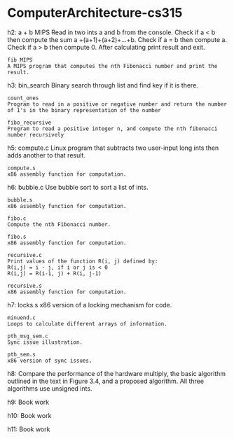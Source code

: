 # ComputerArchitecture-cs315

h2: a + b MIPS
    Read in two ints a and b from the console.
    Check if a < b then compute the sum a +(a+1)+(a+2)+...+b.
    Check if a = b then compute a.
    Check if a > b then compute 0.
    After calculating print result and exit.
    
    fib MIPS
    A MIPS program that computes the nth Fibonacci number and print the result.

h3: bin_search
    Binary search through list and find key if it is there.
    
    count_ones
    Program to read in a positive or negative number and return the number of 1's in the binary representation of the number
    
    fibo_recursive
    Program to read a positive integer n, and compute the nth fibonacci number recursively

h5: compute.c
    Linux program that subtracts two user-input long ints then adds another to that result.  

    compute.s
    x86 assembly function for computation.

h6: bubble.c
    Use bubble sort to sort a list of ints.

    bubble.s
    x86 assembly function for computation.
    
    fibo.c
    Compute the nth Fibonacci number.
    
    fibo.s
    x86 assembly function for computation.
    
    recursive.c
    Print values of the function R(i, j) defined by:
    R(i,j) = i - j, if i or j is < 0
    R(i,j) = R(i-1, j) + R(i, j-1)

    recursive.s
    x86 assembly function for computation.
    
h7: locks.s
    x86 version of a locking mechanism for code.
    
    minuend.c
    Loops to calculate different arrays of information.
    
    pth_msg_sem.c
    Sync issue illustration.
    
    pth_sem.s
    x86 version of sync issues.

h8: Compare the performance of the hardware multiply, the basic algorithm outlined in the text in Figure 3.4, 
    and a proposed algorithm.  All three algorithms use unsigned ints.

h9: Book work

h10: Book work

h11: Book work
